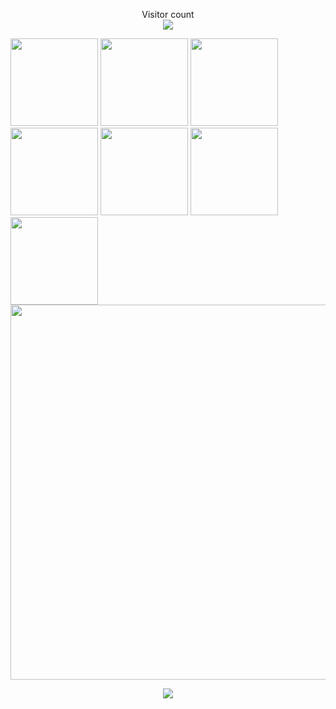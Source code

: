 <p align="center"> 
  Visitor count<br>
  <img src="https://profile-counter.glitch.me/shuming1998/count.svg" />
</p>

<div align=left>
<img src="https://github.com/shuming1998/shuming1998/blob/main/dist/firework.gif" style=" width:140px;height:150 px"/>
<img src="https://github.com/shuming1998/shuming1998/blob/main/dist/firework.gif" style=" width:140px;height:150 px"/>
<img src="https://github.com/shuming1998/shuming1998/blob/main/dist/firework.gif" style=" width:140px;height:150 px"/>
<img src="https://github.com/shuming1998/shuming1998/blob/main/dist/firework.gif" style=" width:140px;height:150 px"/>
<img src="https://github.com/shuming1998/shuming1998/blob/main/dist/firework.gif" style=" width:140px;height:150 px"/>
<img src="https://github.com/shuming1998/shuming1998/blob/main/dist/firework.gif" style=" width:140px;height:150 px"/>
<img src="https://github.com/shuming1998/shuming1998/blob/main/dist/firework.gif" style=" width:140px;height:150 px"/>
</div>

<div align=center>
<img src="https://github.com/shuming1998/shuming1998/blob/main/dist/kaik.gif" style=" width:600px;height:200 px"/>
</div>

<p align="center"> 
<a href=#><img src="https://github.com/shuming1998/shuming1998/blob/main/dist/github-user-contribution.svg"></a>
</p>




